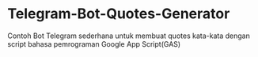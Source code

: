 # Telegram-Bot-Quotes-Generator
Contoh Bot Telegram sederhana untuk membuat quotes kata-kata dengan script bahasa pemrograman Google App Script(GAS)
